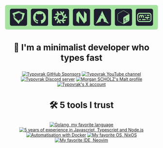 <div align="center">
  <img src="./typovrak-banner-hobbies-radius-min.png" alt="Typovrak banner">
</div>

# <p align="center">💜 I'm a minimalist developer who types fast</p>

<!-- Streak card: <div align="center">
  <a href="https://git.io/streak-stats">
    <img src="https://github-readme-streak-stats-eight.vercel.app?user=typovrak&theme=catppuccin-mocha&hide_border=false&border_radius=10" alt="Typovrak GitHub Streak">
  </a>
</div> -->

<!-- Cards: https://bentos.jkominovic.dev/ -->

<div align="center">
  <a href="#"><img src="https://bentos.jkominovic.dev/api/v1/generic-card?icon=siGithubsponsors&subtitle=Typovrak&size=square&rounded=24" alt="Typovrak GitHub Sponsors"/></a>
  <a href="#"><img src="https://bentos.jkominovic.dev/api/v1/generic-card?icon=siYoutube&subtitle=Typovrak&size=square&rounded=24" alt="Typovrak YouTube channel"/></a>
  <a href="#"><img src="https://bentos.jkominovic.dev/api/v1/generic-card?icon=siDiscord&subtitle=Communaut%C3%A9&size=square&rounded=24" alt="Typovrak Discord server"/></a>
  <a href="#"><img src="https://bentos.jkominovic.dev/api/v1/generic-card?icon=siMalt&subtitle=Morgan+SCHOLZ&size=square&rounded=24" alt="Morgan SCHOLZ's Malt profile"/></a>
  <a href="#"><img src="https://bentos.jkominovic.dev/api/v1/generic-card?icon=siX&subtitle=Typovrak&size=square&rounded=24" alt="Typovrak's X account"/></a>
</div>

# <p align="center">🛠 5 tools I trust</p>

<div align="center">
  <a href="#"><img src="https://bentos.jkominovic.dev/api/v1/generic-card?icon=siGo&subtitle=Langage+de+%3C3&size=square&rounded=24" alt="Golang, my favorite language"/></a>
  <a href="#"><img src="https://bentos.jkominovic.dev/api/v1/generic-card?icon=siJavascript&subtitle=5+ans+d%27XP&size=square&rounded=24" alt="5 years of experience in Javascript, Typescript and Node.js"/></a>
  <a href="#"><img src="https://bentos.jkominovic.dev/api/v1/generic-card?icon=siDocker&subtitle=Automatisation&size=square&rounded=24" alt="Automatisation with Docker"/></a>
  <a href="#"><img src="https://bentos.jkominovic.dev/api/v1/generic-card?icon=siNixos&subtitle=Mon+OS+de+<3&size=square&rounded=24" alt="My favorite OS, NixOS"/></a>
  <a href="#"><img src="https://bentos.jkominovic.dev/api/v1/generic-card?icon=siNeovim&subtitle=Mon+IDE+de+<3&size=square&rounded=24" alt="My favorite IDE, Neovim"/></a>
</div>
